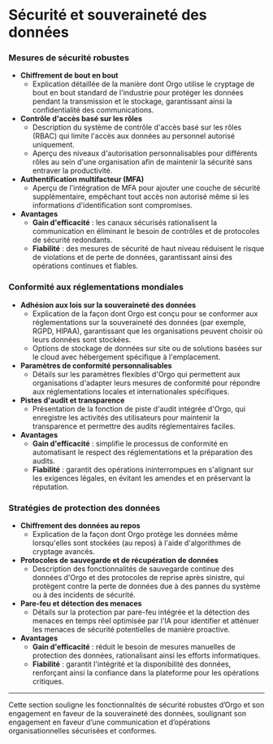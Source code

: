 # Sécurité et souveraineté des données

### **Mesures de sécurité robustes**

- **Chiffrement de bout en bout**
    - Explication détaillée de la manière dont Orgo utilise le cryptage de bout en bout standard de l'industrie pour protéger les données pendant la transmission et le stockage, garantissant ainsi la confidentialité des communications.
- **Contrôle d'accès basé sur les rôles**
    - Description du système de contrôle d'accès basé sur les rôles (RBAC) qui limite l'accès aux données au personnel autorisé uniquement.
    - Aperçu des niveaux d'autorisation personnalisables pour différents rôles au sein d'une organisation afin de maintenir la sécurité sans entraver la productivité.
- **Authentification multifacteur (MFA)**
    - Aperçu de l'intégration de MFA pour ajouter une couche de sécurité supplémentaire, empêchant tout accès non autorisé même si les informations d'identification sont compromises.
- **Avantages**
    - **Gain d'efficacité** : les canaux sécurisés rationalisent la communication en éliminant le besoin de contrôles et de protocoles de sécurité redondants.
    - **Fiabilité** : des mesures de sécurité de haut niveau réduisent le risque de violations et de perte de données, garantissant ainsi des opérations continues et fiables.

### **Conformité aux réglementations mondiales**

- **Adhésion aux lois sur la souveraineté des données**
    - Explication de la façon dont Orgo est conçu pour se conformer aux réglementations sur la souveraineté des données (par exemple, RGPD, HIPAA), garantissant que les organisations peuvent choisir où leurs données sont stockées.
    - Options de stockage de données sur site ou de solutions basées sur le cloud avec hébergement spécifique à l'emplacement.
- **Paramètres de conformité personnalisables**
    - Détails sur les paramètres flexibles d'Orgo qui permettent aux organisations d'adapter leurs mesures de conformité pour répondre aux réglementations locales et internationales spécifiques.
- **Pistes d'audit et transparence**
    - Présentation de la fonction de piste d'audit intégrée d'Orgo, qui enregistre les activités des utilisateurs pour maintenir la transparence et permettre des audits réglementaires faciles.
- **Avantages**
    - **Gain d'efficacité** : simplifie le processus de conformité en automatisant le respect des réglementations et la préparation des audits.
    - **Fiabilité** : garantit des opérations ininterrompues en s'alignant sur les exigences légales, en évitant les amendes et en préservant la réputation.

### **Stratégies de protection des données**

- **Chiffrement des données au repos**
    - Explication de la façon dont Orgo protège les données même lorsqu'elles sont stockées (au repos) à l'aide d'algorithmes de cryptage avancés.
- **Protocoles de sauvegarde et de récupération de données**
    - Description des fonctionnalités de sauvegarde continue des données d'Orgo et des protocoles de reprise après sinistre, qui protègent contre la perte de données due à des pannes du système ou à des incidents de sécurité.
- **Pare-feu et détection des menaces**
    - Détails sur la protection par pare-feu intégrée et la détection des menaces en temps réel optimisée par l'IA pour identifier et atténuer les menaces de sécurité potentielles de manière proactive.
- **Avantages**
    - **Gain d'efficacité** : réduit le besoin de mesures manuelles de protection des données, rationalisant ainsi les efforts informatiques.
    - **Fiabilité** : garantit l'intégrité et la disponibilité des données, renforçant ainsi la confiance dans la plateforme pour les opérations critiques.

---

Cette section souligne les fonctionnalités de sécurité robustes d’Orgo et son engagement en faveur de la souveraineté des données, soulignant son engagement en faveur d’une communication et d’opérations organisationnelles sécurisées et conformes.